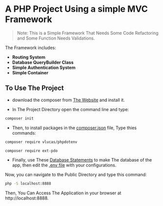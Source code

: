 # A PHP Project Using a simple MVC Framework

> Note: This is a Simple Framework That Needs Some Code Refactoring and
> Some Function Needs Validations.
 
The Framework includes:

- **Routing System**
- **Database QueryBuilder Class**
- **Simple Authentication System**
- **Simple Container**

## To Use The Project

- download the composer from [The Website](https://getcomposer.org/) and install it.

- In The Project Directory open the command line and type:
```bash
composer init
```
- Then, to install packages in the [composer.json](https://github.com/AhmedElazony/php-mvc-project/blob/main/composer.json) file, Type thies commands:
```bash
composer require vlucas/phpdotenv
```
```bash
composer require ext-pdo
```

- Finally, use These [Database Statements](https://github.com/AhmedElazony/php-mvc-project/blob/main/databaseFile.sql) to make The database of the app, then edit the [.env file](https://github.com/AhmedElazony/php-mvc-project/blob/main/.env) with your configurations.

Now, you can navigate to the Public Directory and type this command:
```bash
php -S localhost:8888
```
Then, You Can Access The Application in your browser at http://localhost:8888.
